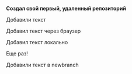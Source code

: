 **Создал свой первый, удаленный репозиторий**

Добавили текст

Добавил текст через браузер


Добавил текст локально

Еще раз!

Добавили текст в newbranch